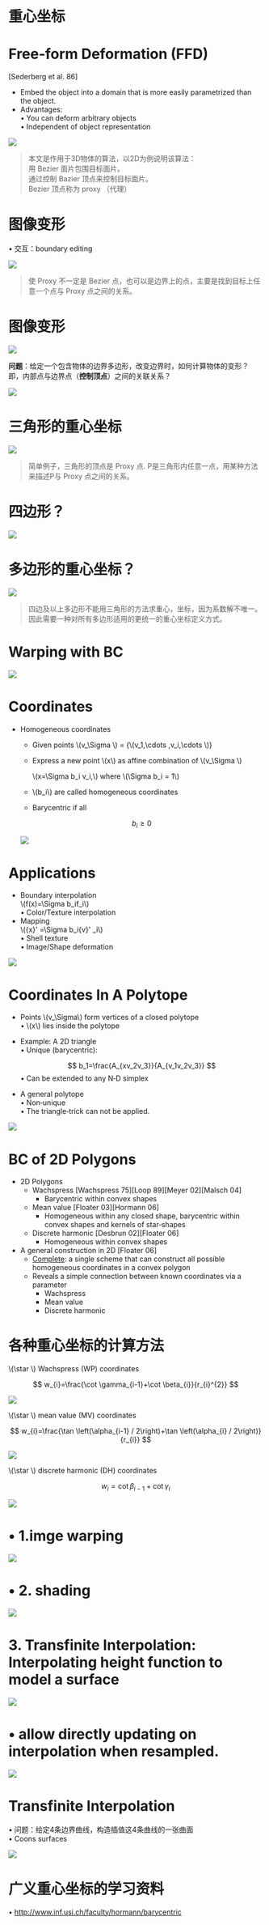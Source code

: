 # 重心坐标     


# Free‐form Deformation (FFD)    
[Sederberg et al. 86]


* Embed the object into a domain that is more easily parametrized than the object.     
* Advantages:      
• You can deform arbitrary objects    
• Independent of object representation     

![](../assets/离散14.png)    

> 本文是作用于3D物体的算法，以2D为例说明该算法：    
用 Bezier 面片包围目标面片。     
通过控制 Bazier 顶点来控制目标面片。    
Bezier 顶点称为 proxy （代理）  

# 图像变形    

• 交互：boundary editing    

![](../assets/离散15.png)    

> 使 Proxy 不一定是 Bezier 点，也可以是边界上的点，主要是找到目标上任意一个点与 Proxy 点之间的关系。    


# 图像变形     

![](../assets/离散16.png)    

**问题**：给定一个包含物体的边界多边形，改变边界时，如何计算物体的变形？      
即，内部点与边界点（**控制顶点**）之间的关联关系？     

![](../assets/离散17.png)    



# 三角形的重心坐标     

![](../assets/离散18.png)    

> 简单例子，三角形的顶点是 Proxy 点. P是三角形内任意一点，用某种方法来描述P与 Proxy 点之间的关系。    

# 四边形？   

![](../assets/离散19.png)    

# 多边形的重心坐标？   

![](../assets/离散20.png)    

> 四边及以上多边形不能用三角形的方法求重心，坐标，因为系数解不唯一。     
因此需要一种对所有多边形适用的更统一的重心坐标定义方式。      

# Warping with BC      

![](../assets/离散21.png)    


# Coordinates    

 - Homogeneous coordinates
    - Given points \\(v_\Sigma \\) = {\\(v_1,\cdots ,v_i,\cdots \\)}    
    - Express a new point \\(x\\) as affine combination of \\(v_\Sigma \\)    

         \\(x=\Sigma b_i v_i,\\) where \\(\Sigma b_i = 1\\)    

    - \\(b_i\\) are called homogeneous coordinates      
    - Barycentric if all       

   $$
   b_i \ge 0
   $$

    ![](../assets/离散22.png)    

# Applications    

* Boundary interpolation    
\\(f(x)=\Sigma b_if_i\\)     
• Color/Texture interpolation      
* Mapping     
\\({x}' =\Sigma b_i{v}' _i\\)     
• Shell texture      
• Image/Shape deformation     

![](../assets/离散23.png)    



# Coordinates In A Polytope     

* Points \\(v_\Sigma\\) form vertices of a closed polytope     
• \\(x\\) lies inside the polytope     

* Example: A 2D triangle     
• Unique (barycentric):     

  $$
  b_1=\frac{A_{xv_2v_3}}{A_{v_1v_2v_3}} 
  $$
• Can be extended to any N‐D simplex        
* A general polytope     
• Non‐unique      
• The triangle‐trick can not be applied.       

![](../assets/离散24.png)    




# BC of 2D Polygons   

 -  2D Polygons     
    - Wachspress [Wachspress 75][Loop 89][Meyer 02][Malsch 04]    
      - Barycentric within convex shapes      
    - Mean value [Floater 03][Hormann 06]      
      - Homogeneous within any closed shape, barycentric within convex shapes and kernels of star‐shapes      
    - Discrete harmonic [Desbrun 02][Floater 06]     
      - Homogeneous within convex shapes     
 - A general construction in 2D [Floater 06]      
    - <u>Complete</u>: a single scheme that can construct all possible homogeneous coordinates in a convex polygon      
    - Reveals a simple connection between known coordinates via a parameter        
      - Wachspress      
      - Mean value       
      - Discrete harmonic     


# 各种重心坐标的计算方法     

\\(\star \\) Wachspress (WP) coordinates    

$$
w_{i}=\frac{\cot \gamma_{i-1}+\cot \beta_{i}}{r_{i}^{2}}
$$

![](../assets/离散40.png)    

\\(\star \\) mean value (MV) coordinates     

$$
w_{i}=\frac{\tan \left(\alpha_{i-1} / 2\right)+\tan \left(\alpha_{i} / 2\right)}{r_{i}}
$$

![](../assets/离散41.png)    


\\(\star \\) discrete harmonic (DH) coordinates     

$$
w_{i}=\cot \beta_{i-1}+\cot \gamma_{i}
$$

![](../assets/离散42.png)    







# • 1.imge warping     

![](../assets/离散26.png)    


# • 2. shading     

![](../assets/离散27.png)    


# 3. Transfinite Interpolation: Interpolating height function to model a surface    

![](../assets/离散28.png)    


# • allow directly updating on interpolation when resampled.     

![](../assets/离散29-1.png)     


# Transfinite Interpolation    
 
• 问题：给定4条边界曲线，构造插值这4条曲线的一张曲面     
• Coons surfaces      

![](../assets/离散30.png)     



# 广义重心坐标的学习资料   

• <http://www.inf.usi.ch/faculty/hormann/barycentric>     